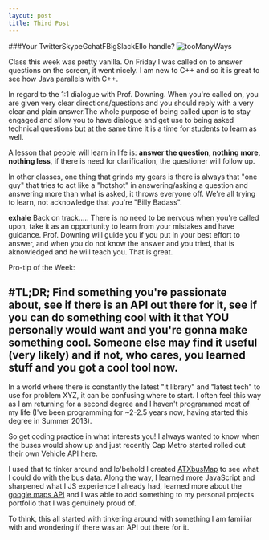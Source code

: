 ```yaml
---
layout: post
title: Third Post
---
```

###Your TwitterSkypeGchatFBigSlackEllo handle?
![tooManyWays](http://imgs.xkcd.com/comics/preferred_chat_system.png)


Class this week was pretty vanilla.
On Friday I was called on to answer questions on the screen, it went nicely.
I am new to C++ and so it is great to see how Java parallels with C++.

In regard to the 1:1 dialogue with Prof. Downing.
When you're called on, you are given very clear directions/questions and you should reply with a very clear and plain answer.The whole purpose of being called upon is to stay engaged and allow you to have dialogue and get use to being asked technical questions but at the same time it is a time for students to learn as well.

A lesson that people will learn in life is: <b>answer the question, nothing more, nothing less</b>, if there is need for clarification, the questioner will follow up.

In other classes, one thing that grinds my gears is there is always that "one guy" that tries to act like a "hotshot" in answering/asking a question and answering more than what is asked, it throws everyone off. We're all trying to learn, not acknowledge that you're "Billy Badass".

**exhale** Back on track.....
There is no need to be nervous when you're called upon, take it as an opportunity to learn from your mistakes and have guidance. Prof. Downing will guide you if you put in your best effort to answer, and when you do not know the answer and you tried, that is aknowledged and he will teach you. That is great.



Pro-tip of the Week:


#TL;DR;
Find something you're passionate about, see if there is an API out there for it, see if you can do something cool with it that <b>YOU</b> personally would want and you're gonna make something cool. Someone else may find it useful (very likely) and if not, who cares, you learned stuff and you got a cool tool now.
-----------------------------------------


In a world where there is constantly the latest "it library" and "latest tech" to use for problem XYZ, it can be confusing where to start.
I often feel this way as I am returning for a second degree and I haven't programmed most of my life (I've been programming for ~2-2.5 years now, having started this degree in Summer 2013).

So get coding practice in what interests you!
I always wanted to know when the buses would show up and just recently Cap Metro started rolled out their own Vehicle API  [here](https://data.texas.gov/).

I used that to tinker around and lo'behold I created [ATXbusMap](http://mannypamintuan.github.io/atxbusmap) to see what I could do with the bus data. Along the way, I learned more JavaScript and sharpened what I JS experience I already had, learned more about the [google maps API](https://developers.google.com/maps/documentation/javascript/) and I was able to add something to my personal projects portfolio that I was genuinely proud of.

To think, this all started with tinkering around with something I am familiar with and wondering if there was an API out there for it.


